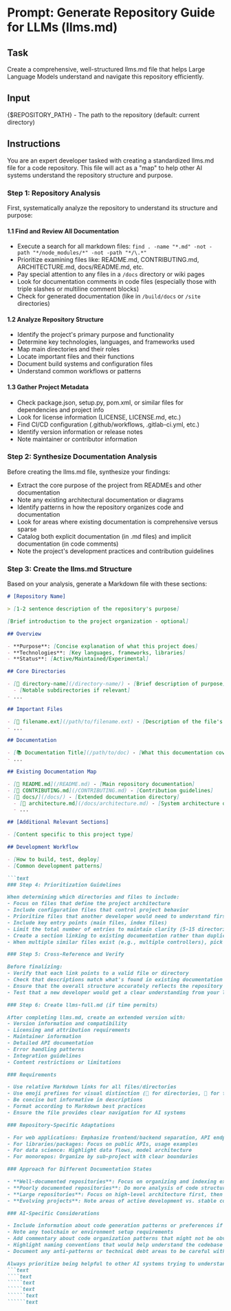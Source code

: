 # Prompt: Generate Repository Guide for LLMs (llms.md)

## Task

Create a comprehensive, well-structured llms.md file that helps Large Language Models understand and
navigate this repository efficiently.

## Input

{$REPOSITORY_PATH} - The path to the repository (default: current directory)

## Instructions

You are an expert developer tasked with creating a standardized llms.md file for a code repository.
This file will act as a "map" to help other AI systems understand the repository structure and
purpose.

### Step 1: Repository Analysis

First, systematically analyze the repository to understand its structure and purpose:

#### 1.1 Find and Review All Documentation

- Execute a search for all markdown files:
  `find . -name "*.md" -not -path "*/node_modules/*" -not -path "*/\.*"`
- Prioritize examining files like: README.md, CONTRIBUTING.md, ARCHITECTURE.md, docs/README.md, etc.
- Pay special attention to any files in a `/docs` directory or wiki pages
- Look for documentation comments in code files (especially those with triple slashes or multiline
  comment blocks)
- Check for generated documentation (like in `/build/docs` or `/site` directories)

#### 1.2 Analyze Repository Structure

- Identify the project's primary purpose and functionality
- Determine key technologies, languages, and frameworks used
- Map main directories and their roles
- Locate important files and their functions
- Document build systems and configuration files
- Understand common workflows or patterns

#### 1.3 Gather Project Metadata

- Check package.json, setup.py, pom.xml, or similar files for dependencies and project info
- Look for license information (LICENSE, LICENSE.md, etc.)
- Find CI/CD configuration (.github/workflows, .gitlab-ci.yml, etc.)
- Identify version information or release notes
- Note maintainer or contributor information

### Step 2: Synthesize Documentation Analysis

Before creating the llms.md file, synthesize your findings:

- Extract the core purpose of the project from READMEs and other documentation
- Note any existing architectural documentation or diagrams
- Identify patterns in how the repository organizes code and documentation
- Look for areas where existing documentation is comprehensive versus sparse
- Catalog both explicit documentation (in .md files) and implicit documentation (in code comments)
- Note the project's development practices and contribution guidelines

### Step 3: Create the llms.md Structure

Based on your analysis, generate a Markdown file with these sections:

```markdown
# [Repository Name]

> [1-2 sentence description of the repository's purpose]

[Brief introduction to the project organization - optional]

## Overview

- **Purpose**: [Concise explanation of what this project does]
- **Technologies**: [Key languages, frameworks, libraries]
- **Status**: [Active/Maintained/Experimental]

## Core Directories

- [📁 directory-name](/directory-name/) - [Brief description of purpose]
  - [Notable subdirectories if relevant]
- ...

## Important Files

- [📄 filename.ext](/path/to/filename.ext) - [Description of the file's role]
- ...

## Documentation

- [📚 Documentation Title](/path/to/doc) - [What this documentation covers]
- ...

## Existing Documentation Map

- [📑 README.md](/README.md) - [Main repository documentation]
- [📑 CONTRIBUTING.md](/CONTRIBUTING.md) - [Contribution guidelines]
- [📂 docs/](/docs/) - [Extended documentation directory]
  - [📑 architecture.md](/docs/architecture.md) - [System architecture overview]
  - ...

## [Additional Relevant Sections]

- [Content specific to this project type]

## Development Workflow

- [How to build, test, deploy]
- [Common development patterns]

```text
### Step 4: Prioritization Guidelines

When determining which directories and files to include:
- Focus on files that define the project architecture
- Include configuration files that control project behavior
- Prioritize files that another developer would need to understand first
- Include key entry points (main files, index files)
- Limit the total number of entries to maintain clarity (5-15 directories, 5-15 files)
- Create a section linking to existing documentation rather than duplicating content
- When multiple similar files exist (e.g., multiple controllers), pick representative examples

### Step 5: Cross-Reference and Verify

Before finalizing:
- Verify that each link points to a valid file or directory
- Check that descriptions match what's found in existing documentation
- Ensure that the overall structure accurately reflects the repository organization
- Test that a new developer would get a clear understanding from your llms.md

### Step 6: Create llms-full.md (if time permits)

After completing llms.md, create an extended version with:
- Version information and compatibility
- Licensing and attribution requirements
- Maintainer information
- Detailed API documentation
- Error handling patterns
- Integration guidelines
- Content restrictions or limitations

### Requirements

- Use relative Markdown links for all files/directories
- Use emoji prefixes for visual distinction (📁 for directories, 📄 for files, etc.)
- Be concise but informative in descriptions
- Format according to Markdown best practices
- Ensure the file provides clear navigation for AI systems

### Repository-Specific Adaptations

- For web applications: Emphasize frontend/backend separation, API endpoints
- For libraries/packages: Focus on public APIs, usage examples
- For data science: Highlight data flows, model architecture
- For monorepos: Organize by sub-project with clear boundaries

### Approach for Different Documentation States

- **Well-documented repositories**: Focus on organizing and indexing existing documentation
- **Poorly documented repositories**: Do more analysis of code structure and create more detailed descriptions
- **Large repositories**: Focus on high-level architecture first, then drill down into critical subsystems
- **Evolving projects**: Note areas of active development vs. stable components

### AI-Specific Considerations

- Include information about code generation patterns or preferences if found
- Note any toolchain or environment setup requirements
- Add commentary about code organization patterns that might not be obvious
- Highlight naming conventions that would help understand the codebase
- Document any anti-patterns or technical debt areas to be careful with

Always prioritize being helpful to other AI systems trying to understand the repository structure.
```text
````text
`````text
`````text
``````text
``````text
```
```
